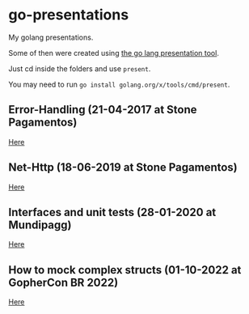 # go-presentations

My golang presentations.

Some of then were created using [the go lang presentation tool](https://godoc.org/golang.org/x/tools/present).

Just cd inside the folders and use `present`.

You may need to run `go install golang.org/x/tools/cmd/present`.

## Error-Handling (21-04-2017 at Stone Pagamentos)

[Here](./error-handling)

## Net-Http (18-06-2019 at Stone Pagamentos)

[Here](./net-http)

## Interfaces and unit tests (28-01-2020 at Mundipagg)

[Here](./interfaces)

## How to mock complex structs (01-10-2022 at GopherCon BR 2022)

[Here](./gopherconbr2022)
